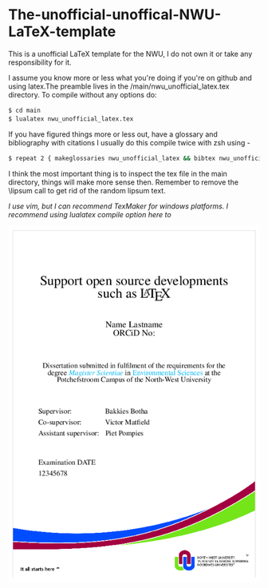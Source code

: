 # The-unofficial-unoffical-NWU-LaTeX-template

This is a unofficial LaTeX template for the NWU, I do not own it or take any responsibility for it.

I assume you know more or less what you're doing if you're on github and using latex.The preamble lives in the /main/nwu_unofficial_latex.tex directory. To compile without any options do: 

```zsh
$ cd main 
$ lualatex nwu_unofficial_latex.tex 
```

If you have figured things more or less out, have a glossary and bibliography with citations I usually do this compile twice with zsh using -  

```zsh
$ repeat 2 { makeglossaries nwu_unofficial_latex && bibtex nwu_unofficial_latex && lualatex nwu_unofficial_latex.tex }
```

I think the most important thing is to inspect the tex file in the main directory, things will make more sense then. Remember to remove the \lipsum call to get rid of the random lipsum text.

*I use vim, but I can recommend TexMaker for windows platforms. I recommend using lualatex compile option here to*

![The sacret title page](title_page.png)
